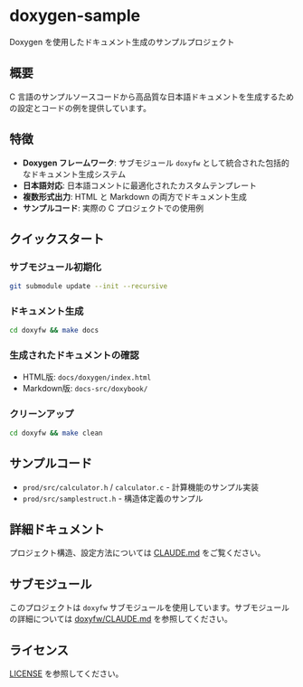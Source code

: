 # doxygen-sample

Doxygen を使用したドキュメント生成のサンプルプロジェクト

## 概要

C 言語のサンプルソースコードから高品質な日本語ドキュメントを生成するための設定とコードの例を提供しています。

## 特徴

- **Doxygen フレームワーク**: サブモジュール `doxyfw` として統合された包括的なドキュメント生成システム
- **日本語対応**: 日本語コメントに最適化されたカスタムテンプレート
- **複数形式出力**: HTML と Markdown の両方でドキュメント生成
- **サンプルコード**: 実際の C プロジェクトでの使用例

## クイックスタート

### サブモジュール初期化

```bash
git submodule update --init --recursive
```

### ドキュメント生成

```bash
cd doxyfw && make docs
```

### 生成されたドキュメントの確認

- HTML版: `docs/doxygen/index.html`
- Markdown版: `docs-src/doxybook/`

### クリーンアップ

```bash
cd doxyfw && make clean
```

## サンプルコード

- `prod/src/calculator.h` / `calculator.c` - 計算機能のサンプル実装
- `prod/src/samplestruct.h` - 構造体定義のサンプル

## 詳細ドキュメント

プロジェクト構造、設定方法については [CLAUDE.md](./CLAUDE.md) をご覧ください。

## サブモジュール

このプロジェクトは `doxyfw` サブモジュールを使用しています。サブモジュールの詳細については [doxyfw/CLAUDE.md](./doxyfw/CLAUDE.md) を参照してください。

## ライセンス

[LICENSE](./LICENSE) を参照してください。
